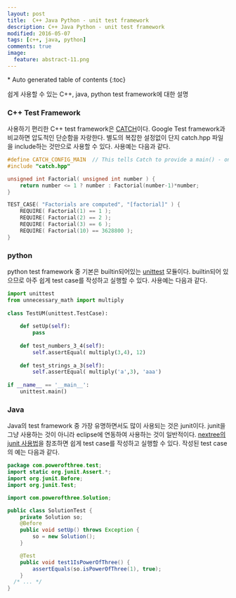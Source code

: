 ```yaml
---
layout: post
title:  C++ Java Python - unit test framework
description: C++ Java Python - unit test framework
modified: 2016-05-07
tags: [c++, java, python]
comments: true
image:
  feature: abstract-11.png
---
```


<section id="table-of-contents" class="toc">
<div id="drawer" markdown="1">
*  Auto generated table of contents
{:toc}
</div>
</section><!-- /#table-of-contents -->


쉽게 사용할 수 있는 C++, java, python test framework에 대한 설명

### C++ Test Framework

사용하기 편리한 C++ test framework은 [CATCH](https://github.com/philsquared/Catch)이다. Google Test framework과 비교하면 압도적인 단순함을 자랑한다. 별도의 복잡한 설정없이 단지 catch.hpp 파일을 include하는 것만으로 사용할 수 있다. 
사용예는 다음과 같다. 

```cpp
#define CATCH_CONFIG_MAIN  // This tells Catch to provide a main() - only do this in one cpp file
#include "catch.hpp"

unsigned int Factorial( unsigned int number ) {
    return number <= 1 ? number : Factorial(number-1)*number;
}

TEST_CASE( "Factorials are computed", "[factorial]" ) {
    REQUIRE( Factorial(1) == 1 );
    REQUIRE( Factorial(2) == 2 );
    REQUIRE( Factorial(3) == 6 );
    REQUIRE( Factorial(10) == 3628800 );
}
```

### python

python test framework 중 기본은 builtin되어있는 [unittest](http://pythontesting.net/framework/unittest/unittest-introduction/) 모듈이다. builtin되어 있으므로 아주 쉽게 test case를 작성하고 실행할 수 있다. 
사용예는 다음과 같다. 

```python
import unittest
from unnecessary_math import multiply
 
class TestUM(unittest.TestCase):
 
    def setUp(self):
        pass
 
    def test_numbers_3_4(self):
        self.assertEqual( multiply(3,4), 12)
 
    def test_strings_a_3(self):
        self.assertEqual( multiply('a',3), 'aaa')
 
if __name__ == '__main__':
    unittest.main()
```

### Java

Java의 test framework 중 가장 유명하면서도 많이 사용되는 것은 junit이다. junit을 그냥 사용하는 것이 아니라 eclipse에 연동하여 사용하는 것이 일반적이다. 
[nextree의 junit 사용법](http://www.nextree.co.kr/p11104/)을 참조하면 쉽게 test case를 작성하고 실행할 수 있다. 작성된 test case의 예는 다음과 같다. 

```java
package com.powerofthree.test;
import static org.junit.Assert.*;
import org.junit.Before;
import org.junit.Test;

import com.powerofthree.Solution;

public class SolutionTest {
	private Solution so;
	@Before
	public void setUp() throws Exception {
		so = new Solution();
	}

	@Test
	public void test1IsPowerOfThree() {
		assertEquals(so.isPowerOfThree(1), true);
	}
  /* ... */
}

```
